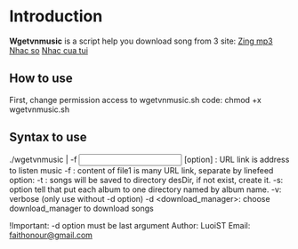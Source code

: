 # Introduction

**Wgetvnmusic** is a script help you download song from 3 site:
[Zing mp3][mp3Zing]
[Nhac so][nhacSo]
[Nhac cua tui][nhacCuaTui]

[mp3Zing]: http://mp3.zing.vn
[nhacso]: http://nhacso.net
[nhacCuaTui]: http://nhaccuatui.com

## How to use
First, change permission access to wgetvnmusic.sh
code: chmod +x wgetvnmusic.sh

## Syntax to use
./wgetvnmusic <URL link> | -f <input file has link> [option]
: URL link is address to listen music
-f <file1>: content of file1 is many URL link, separate by linefeed
option:
-t <desDir>: songs will be saved to directory desDir, if not exist, create it.
-s: option tell that put each album to one directory named by album name.
-v: verbose (only use without -d option)
-d <download_manager>: choose download_manager to download songs

!Important: -d option must be last argument
Author: LuoiST
Email: faithonour@gmail.com

